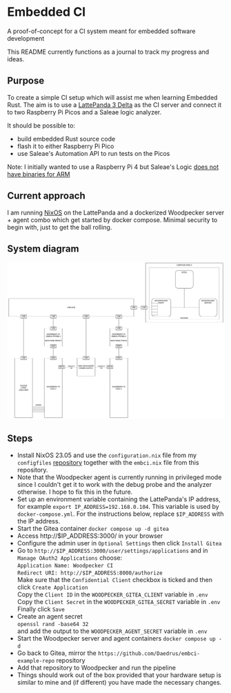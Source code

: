 # Embedded CI
A proof-of-concept for a CI system meant for embedded software development

This README currently functions as a journal to track my progress and ideas.

## Purpose
To create a simple CI setup which will assist me when learning Embedded Rust.
The aim is to use a [LattePanda 3 Delta](https://www.lattepanda.com/lattepanda-3-delta)
as the CI server and connect it to two Raspberry Pi Picos and a Saleae logic
analyzer.

It should be possible to:
* build embedded Rust source code
* flash it to either Raspberry Pi Pico
* use Saleae's Automation API to run tests on the Picos

Note: I initially wanted to use a Raspberry Pi 4 but Saleae's Logic [does not
have binaries for ARM](https://support.saleae.com/faq/technical-faq/can-logic-run-on-arm)

## Current approach
I am running [NixOS](https://nixos.org/) on the LattePanda and a dockerized
Woodpecker server + agent combo which get started by docker compose. Minimal
security to begin with, just to get the ball rolling.

## System diagram
![embci](embci.png)

## Steps
- Install NixOS 23.05 and use the `configuration.nix` file from my `configfiles`
  [repository](https://github.com/Daedrus/configfiles) together with the
  `embci.nix` file from this repository.
- Note that the Woodpecker agent is currently running in privileged mode
  since I couldn't get it to work with the debug probe and the analyzer
  otherwise. I hope to fix this in the future.
- Set up an environment variable containing the LattePanda's IP address,
  for example `export IP_ADDRESS=192.168.0.104`. This variable is used
  by `docker-compose.yml`. For the instructions below, replace `$IP_ADDRESS`
  with the IP address.
- Start the Gitea container
  `docker compose up -d gitea`
- Access http://$IP_ADDRESS:3000/ in your browser
- Configure the admin user in `Optional Settings` then click `Install Gitea`
- Go to `http://$IP_ADDRESS:3000/user/settings/applications` and in
  `Manage OAuth2 Applications` choose:  
  `Application Name: Woodpecker CI`  
  `Redirect URI: http://$IP_ADDRESS:8000/authorize`  
  Make sure that the `Confidential Client` checkbox is ticked and then click
  `Create Application`  
  Copy the `Client ID` in the `WOODPECKER_GITEA_CLIENT` variable in `.env`  
  Copy the `Client Secret` in the `WOODPECKER_GITEA_SECRET` variable in `.env`  
  Finally click `Save`
- Create an agent secret  
  `openssl rand -base64 32`  
  and add the output to the `WOODPECKER_AGENT_SECRET` variable in `.env`
- Start the Woodpecker server and agent containers
  `docker compose up -d`
- Go back to Gitea, mirror the `https://github.com/Daedrus/embci-example-repo`
  repository
- Add that repository to Woodpecker and run the pipeline
- Things should work out of the box provided that your hardware setup is
  similar to mine and (if different) you have made the necessary changes.
